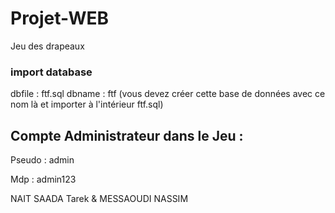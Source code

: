 # Projet-WEB
Jeu des drapeaux

### import database
  dbfile : ftf.sql
  dbname : ftf (vous devez créer cette base de données avec ce nom là et importer à l'intérieur ftf.sql)
## Compte Administrateur dans le Jeu :

   Pseudo : admin 

   Mdp : admin123


NAIT SAADA Tarek & MESSAOUDI NASSIM 


